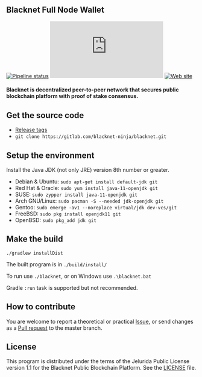 ## Blacknet Full Node Wallet

[![Pipeline status][]](https://gitlab.com/blacknet-ninja/blacknet/pipelines)
[![Web chat][]](https://app.element.io/#/group/+blacknet:matrix.org)
[![Web site][]](https://blacknet.ninja)

#### Blacknet is decentralized peer-to-peer network that secures public blockchain platform with proof of stake consensus.

## Get the source code

- [Release tags][]
- `git clone https://gitlab.com/blacknet-ninja/blacknet.git`

## Setup the environment

Install the Java JDK (not only JRE) version 8th number or greater.

- Debian & Ubuntu: `sudo apt-get install default-jdk git`
- Red Hat & Oracle: `sudo yum install java-11-openjdk git`
- SUSE: `sudo zypper install java-11-openjdk git`
- Arch GNU/Linux: `sudo pacman -S --needed jdk-openjdk git`
- Gentoo: `sudo emerge -av1 --noreplace virtual/jdk dev-vcs/git`
- FreeBSD: `sudo pkg install openjdk11 git`
- OpenBSD: `sudo pkg_add jdk git`

## Make the build

```
./gradlew installDist
```

The built program is in `./build/install/`

To run use `./blacknet`, or on Windows use `.\blacknet.bat`

Gradle `:run` task is supported but not recommended.

## How to contribute

You are welcome to report a theoretical or practical [Issue][],
or send changes as a [Pull request][] to the master branch.

## License

This program is distributed under the terms of the Jelurida Public License
version 1.1 for the Blacknet Public Blockchain Platform. See the [LICENSE][] file.

[Issue]: https://gitlab.com/blacknet-ninja/blacknet/issues
[LICENSE]: https://gitlab.com/blacknet-ninja/blacknet/-/blob/master/LICENSE.txt
[Pipeline status]: https://gitlab.com/blacknet-ninja/blacknet/badges/master/pipeline.svg
[Pull request]: https://gitlab.com/blacknet-ninja/blacknet/-/merge_requests
[Release tags]: https://gitlab.com/blacknet-ninja/blacknet/-/tags
[Web chat]: https://img.shields.io/matrix/blacknet:matrix.org
[Web site]: https://img.shields.io/website?url=https%3A%2F%2Fblacknet.ninja
